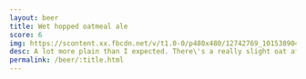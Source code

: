 ```yaml
---
layout: beer
title: Wet hopped oatmeal ale
score: 6
img: https://scontent.xx.fbcdn.net/v/t1.0-0/p480x480/12742769_10153890414963745_1738049076033297377_n.jpg?oh=139273194d13a3376e122f6d4ed328f3&oe=587362DC
desc: A lot more plain than I expected. There\'s a really slight oat aftertaste but I was hoping for it to dominate the beer
permalink: /beer/:title.html
---
```

